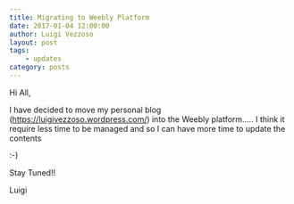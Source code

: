 ```yaml
---
title: Migrating to Weebly Platform
date: 2017-01-04 12:00:00
author: Luigi Vezzoso
layout: post
tags: 
    - updates
category: posts
---
```


Hi All,

I have decided to move my personal blog (https://luigivezzoso.wordpress.com/) into the Weebly platform..... I think it require less time to be managed and so I can have more time to update the contents

:-)

Stay Tuned!!

Luigi